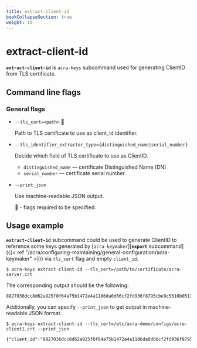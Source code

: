 ```yaml
---
title: extract-client-id
bookCollapseSection: true
weight: 10
---
```


# extract-client-id

**`extract-client-id`** is `acra-keys` subcommand used for generating ClientID from TLS certificate.

## Command line flags

### General flags

* `--tls_cert=<path>` 🔴

  Path to TLS certificate to use as client_id identifier.

* `--tls_identifier_extractor_type={distinguished_name|serial_number}`

  Decide which field of TLS certificate to use as ClientID.

    * `distinguished_name` — certificate Distinguished Name (DN)
    * `serial_number` — certificate serial number

* `--print_json`

  Use machine-readable JSON output.


  🔴 - flags required to be specified.


## Usage example

**`extract-client-id`** subcommand could be used to generate ClientID to reference some keys generated by [`acra-keymaker`][**`export`** subcommand]({{< ref "/acra/configuring-maintaining/general-configuration/acra-keymaker" >}}) via `tls_cert` flag and empty `client_id`.

```
$ acra-keys extract-client-id --tls_cert=/path/to/certificate/acra-server.crt
```

The corresponding output should be the following:

```
8827036dcc8d62a925f0f64a75b1472e4a1186da0d66cf2fd936f8795cbe9c5610b0513630c37e9c78ab4ea2bfa1aae3f859c0cd5c0509cd86a28817930a85b0
```

Additionally, you can specify `--print_json` to get output in machine-readable JSON format.

```
$ acra-keys extract-client-id --tls_cert=/etc/acra-demo/configs/acra-client1.crt --print_json

{"client_id":"8827036dcc8d62a925f0f64a75b1472e4a1186da0d66cf2fd936f8795cbe9c5610b0513630c37e9c78ab4ea2bfa1aae3f859c0cd5c0509cd86a28817930a85b0"}
```




